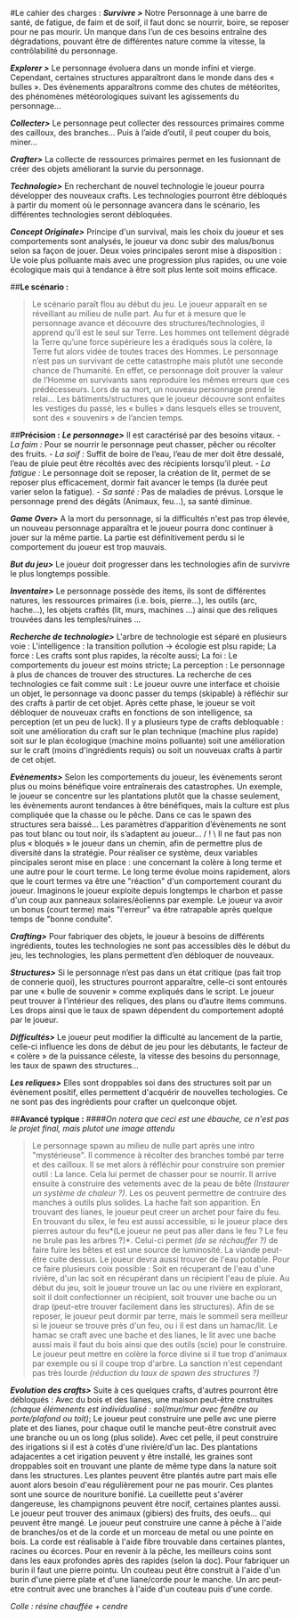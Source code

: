 
#Le cahier des charges : 
***Survivre >*** Notre Personnage à une barre de santé, de fatigue, de faim et de soif, il faut donc se nourrir, boire, se reposer pour ne pas mourir. Un manque dans l’un de ces besoins entraîne des dégradations, pouvant être de différentes nature comme la vitesse, la contrôlabilité du personnage. 

***Explorer >*** Le personnage évoluera dans un monde infini et vierge. Cependant, certaines structures apparaîtront dans le monde dans des « bulles ». Des évènements apparaîtrons comme des chutes de météorites, des phénomènes météorologiques suivant les agissements du personnage…

***Collecter>*** Le personnage peut collecter des ressources primaires comme des cailloux, des branches… Puis à l’aide d’outil, il peut couper du bois, miner… 

***Crafter>*** La collecte de ressources primaires permet en les fusionnant de créer des objets améliorant la survie du personnage. 

***Technologie>*** En recherchant de nouvel technologie le joueur pourra développer des nouveaux crafts. Les technologies pourront être débloqués à partir du moment où le personnage avancera dans le scénario, les différentes technologies seront débloquées.

***Concept Originale>*** Principe d'un survival, mais les choix du joueur et ses comportements sont analysés, le joueur va donc subir des malus/bonus selon sa façon de jouer. Deux voies principales seront mise à disposition : Ue voie plus polluante mais avec une progression plus rapides, ou une voie écologique mais qui à tendance à être soit plus lente soit moins efficace. 

##**Le scénario :**
>Le scénario paraît flou au début du jeu. Le joueur apparaît en se réveillant au milieu de nulle part. Au fur et à mesure que le personnage avance et découvre des structures/technologies, il apprend qu’il est le seul sur Terre. Les hommes ont tellement dégradé la Terre qu’une force supérieure les a éradiqués sous la colère, la Terre fut alors vidée de toutes traces des Hommes. Le personnage n’est pas un survivant de cette catastrophe mais plutôt une seconde chance de l’humanité. En effet, ce personnage doit prouver la valeur de l’Homme en survivants sans reproduire les mêmes erreurs que ces prédécesseurs. Lors de sa mort, un nouveau personnage prend le relai… Les bâtiments/structures que le joueur découvre sont enfaites les vestiges du passé, les « bulles » dans lesquels elles se trouvent, sont des « souvenirs » de l’ancien temps.

##**Précision :** 
***Le personnage>*** Il est caractérisé par des besoins vitaux.
*-	La faim :* Pour se nourrir le personnage peut chasser, pêcher ou récolter des fruits.
*-	La soif :* Suffit de boire de l’eau, l’eau de mer doit être dessalé, l’eau de pluie peut être récoltés avec des récipients lorsqu’il pleut.
*-	La fatigue :* Le personnage doit se reposer, la création de lit, permet de se reposer plus efficacement, dormir fait avancer le temps (la durée peut varier selon la fatigue).
*-	Sa santé :* Pas de maladies de prévus. Lorsque le personnage prend des dégâts (Animaux, feu…), sa santé diminue.

***Game Over>*** A la mort du personnage, si la difficultés n'est pas trop élevée, un nouveau personnage apparaîtra et le joueur pourra donc continuer à jouer sur la même partie. La partie est définitivement perdu si le comportement du joueur est trop mauvais.

***But du jeu>*** Le joueur doit progresser dans les technologies afin de survivre le plus longtemps possible.

***Inventaire>*** Le personnage possède des items, ils sont de différentes natures, les ressources primaires (i.e. bois, pierre…), les outils (arc, hache…), les objets craftés (lit, murs, machines …) ainsi que des reliques trouvées dans les temples/ruines …

***Recherche de technologie>*** L'arbre de technologie est séparé en plusieurs voie : L'intelligence : la transition pollution -> écologie est plsu rapide; La force : Les crafts sont plus rapides, la récolte aussi; La foi : Le comportements du joueur est moins stricte; La perception : Le personnage à plus de chances de trouver des structures. La recherche de ces technologies ce fait comme suit : Le joueur ouvre une interface et choisie un objet, le personnage va doonc passer du temps (skipable) à réfléchir sur des crafts à partir de cet objet. Après cette phase, le joueur se voit débloquer de nouveuax crafts en fonctions de son intelligence, sa perception (et un peu de luck). Il y a plusieurs type de crafts debloquable : soit une amélioration du craft sur le plan technique (machine plus rapide) soit sur le plan écologique (machine moins polluante) soit une amélioration sur le craft (moins d'ingrédients requis) ou soit un nouveuax crafts à partir de cet objet.

***Evènements>*** Selon les comportements du joueur, les évènements seront plus ou moins bénéfique voire entraînerais des catastrophes. Un exemple, le joueur se concentre sur les plantations plutôt que la chasse seulement, les évènements auront tendances à être bénéfiques, mais la culture est plus compliquée que la chasse ou le pêche. Dans ce cas le spawn des structures sera baissé… Les paramètres d’apparition d’évènements ne sont pas tout blanc ou tout noir, ils s’adaptent au joueur… / ! \ Il ne faut pas non plus « bloqués » le joueur dans un chemin, afin de permettre plus de diversité dans la stratégie. Pour réaliser ce système, deux variables pincipales seront mise en place : une concernant la colère à long terme et une autre pour le court terme. Le long terme évolue moins rapidement, alors que le court termes va être une "réaction" d'un comportement courant du joueur. Imaginons le joueur exploite depuis longtemps le charbon et passe d'un coup aux panneaux solaires/éolienns par exemple. Le joueur va avoir un bonus (court terme) mais "l'erreur" va être ratrapable après quelque temps de "bonne conduite".

***Crafting>*** Pour fabriquer des objets, le joueur à besoins de différents ingrédients, toutes les technologies ne sont pas accessibles dès le début du jeu, les technologies, les plans permettent d’en débloquer de nouveaux. 

***Structures>*** Si le personnage n’est pas dans un état critique (pas fait trop de connerie quoi), les structures pourront apparaître,  celle-ci sont entourés par une « bulle de souvenir » comme expliqués dans le script. Le joueur peut trouver à l’intérieur des reliques, des plans ou d’autre items communs. Les drops ainsi que le taux de spawn dépendent du comportement adopté par le joueur.

***Difficultés>*** Le joueur peut modifier la difficulté au lancement de la partie, celle-ci influence les dons de début de jeu pour les débutants, le facteur de « colère » de la puissance céleste, la vitesse des besoins du personnage, les taux de spawn des structures…

***Les reliques>*** Elles sont droppables soi dans des structures soit par un évènement positif, elles permettent d'acquérir de nouvelles techologies. Ce ne sont pas des ingrédients pour crafter un quelconque objet.

##**Avancé typique :**
####*On notera que ceci est une ébauche, ce n'est pas le projet final, mais plutot une image attendu*
>Le personnage spawn au milieu de nulle part après une intro "mystérieuse". Il commence à récolter des branches tombé par terre et des cailloux. Il se met alors à réfléchir pour construire son premier outil : La lance. Cela lui permet de chasser pour se nourrir. Il arrive ensuite à construire des vetements avec de la peau de bête *(Instaurer un système de chaleur ?)*. Les os peuvent permettre de contruire des manches à outils plus solides. La hache fait son apparition. En trouvant des lianes, le joueur peut creer un archet pour faire du feu. En trouvant du silex, le feu est aussi accessible, si le joueur place des pierres autour du feu*(Le joueur ne peut pas aller dans le feu ? Le feu ne brule pas les arbres ?)*. Celui-ci permet *(de se réchauffer ?)* de faire fuire les bêtes et est une source de luminosité. La viande peut-être cuite dessus. Le joueur devra aussi trouver de l'eau potable. Pour ce faire plusieurs coix possible : Soit en récuperant de l'eau d'une rivière, d'un lac soit en récupérant dans un récipient l'eau de pluie. Au début du jeu, soit le joueur trouve un lac ou une rivière en explorant, soit il doit confectionner un récipient, soit trouver une bache ou un drap (peut-etre trouver facilement dans les structures). Afin de se reposer, le joueur peut dormir par terre, mais le sommeil sera meilleur si le joueur se trouve près d'un feu, ou i il est dans un hamac/lit. Le hamac se craft avec une bache et des lianes, le lit avec une bache aussi mais il faut du bois ainsi que des outils (scie) pour le construire.
Le joueur peut mettre en colère la force divine si il tue trop d'animaux par exemple ou si il coupe trop d'arbre. La sanction n'est cependant pas très lourde *(réduction du taux de spawn des structures ?)*

***Evolution des crafts>*** Suite à ces quelques crafts, d'autres pourront être débloqués : Avec du bois et des lianes, une maison peut-être cnstruites *(chaque élémenents est individualisé : sol/mur/mur avec fenêtre ou porte/plafond ou toit)*; Le joueur peut construire une pelle avc une pierre plate et des lianes, pour chaque outil le manche peut-être construit avec une branche ou un os long (plus solide). Avec cet pelle, il peut construire des irigations si il est à cotés d'une rivière/d'un lac. Des plantations adajacentes a cet irigation peuvent y être installé, les graines sont droppables soit en trouvant une plante de même type dans la nature soit dans les structures. Les plantes peuvent être plantés autre part mais elle auont alors besoin d'eau régulièrement pour ne pas mourir. Ces plantes sont une source de nouriture bonifié. La cueillette peut s'avérer dangereuse, les champignons peuvent être nocif, certaines plantes aussi. Le joueur peut trouver des animaux (gibiers) des fruits, des oeufs... qui peuvent être mangé. Le joueur peut construire une canne à pêche à l'aide de branches/os et de la corde et un morceau de metal ou une pointe en bois. La corde est réalisable à l'aide fibre trouvable dans certaines plantes, racines ou écorces. Pour en revenir à la pêche, les meilleurs coins sont dans les eaux profondes après des rapides (selon la doc). Pour fabriquer un burin il faut une pierre pointu. Un couteau peut être construit à l'aide d'un burin d'une pierre plate et d'une liane/corde pour le manche. Un arc peut-etre contruit avec une branches à l'aide d'un couteau puis d'une corde.

*Colle : résine chauffée + cendre*
